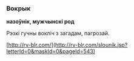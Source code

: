 ### Вокрык
**назоўнік, мужчынскі род**

Рэзкі гучны вокліч з загадам, пагрозай.

<a rel="author">[http://rv-blr.com/](http://rv-blr.com/slounik.jsp?letterId=0&maskId=0&pageId=543)</a>
